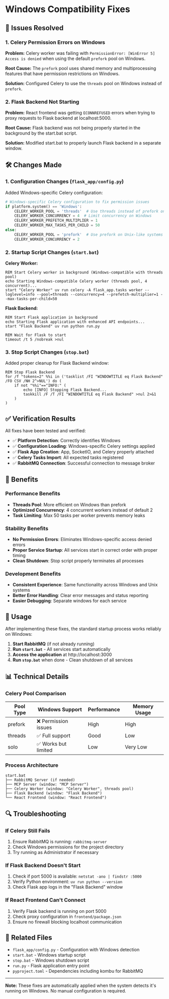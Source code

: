 # Windows Compatibility Fixes

## 🔧 **Issues Resolved**

### 1. Celery Permission Errors on Windows
**Problem:** Celery worker was failing with `PermissionError: [WinError 5] Access is denied` when using the default `prefork` pool on Windows.

**Root Cause:** The `prefork` pool uses shared memory and multiprocessing features that have permission restrictions on Windows.

**Solution:** Configured Celery to use the `threads` pool on Windows instead of `prefork`.

### 2. Flask Backend Not Starting
**Problem:** React frontend was getting `ECONNREFUSED` errors when trying to proxy requests to Flask backend at localhost:5000.

**Root Cause:** Flask backend was not being properly started in the background by the start.bat script.

**Solution:** Modified start.bat to properly launch Flask backend in a separate window.

## 🛠️ **Changes Made**

### 1. Configuration Changes (`flask_app/config.py`)
Added Windows-specific Celery configuration:

```python
# Windows-specific Celery configuration to fix permission issues
if platform.system() == 'Windows':
    CELERY_WORKER_POOL = 'threads'  # Use threads instead of prefork on Windows
    CELERY_WORKER_CONCURRENCY = 4  # Limit concurrency on Windows
    CELERY_WORKER_PREFETCH_MULTIPLIER = 1
    CELERY_WORKER_MAX_TASKS_PER_CHILD = 50
else:
    CELERY_WORKER_POOL = 'prefork'  # Use prefork on Unix-like systems
    CELERY_WORKER_CONCURRENCY = 2
```

### 2. Startup Script Changes (`start.bat`)

**Celery Worker:**
```batch
REM Start Celery worker in background (Windows-compatible with threads pool)
echo Starting Windows-compatible Celery worker (threads pool, 4 concurrent)...
start "Celery Worker" uv run celery -A flask_app.tasks worker --loglevel=info --pool=threads --concurrency=4 --prefetch-multiplier=1 --max-tasks-per-child=50
```

**Flask Backend:**
```batch
REM Start Flask application in background
echo Starting Flask application with enhanced API endpoints...
start "Flask Backend" uv run python run.py

REM Wait for Flask to start
timeout /t 5 /nobreak >nul
```

### 3. Stop Script Changes (`stop.bat`)
Added proper cleanup for Flask Backend window:

```batch
REM Stop Flask Backend
for /f "tokens=2" %%i in ('tasklist /FI "WINDOWTITLE eq Flask Backend" /FO CSV /NH 2^>NUL') do (
    if not "%%i"=="INFO:" (
        echo [INFO] Stopping Flask Backend...
        taskkill /F /T /FI "WINDOWTITLE eq Flask Backend" >nul 2>&1
    )
)
```

## ✅ **Verification Results**

All fixes have been tested and verified:
- ✅ **Platform Detection**: Correctly identifies Windows
- ✅ **Configuration Loading**: Windows-specific Celery settings applied
- ✅ **Flask App Creation**: App, SocketIO, and Celery properly attached
- ✅ **Celery Tasks Import**: All expected tasks registered
- ✅ **RabbitMQ Connection**: Successful connection to message broker

## 🎯 **Benefits**

### Performance Benefits
- **Threads Pool**: More efficient on Windows than prefork
- **Optimized Concurrency**: 4 concurrent workers instead of default 2
- **Task Limiting**: Max 50 tasks per worker prevents memory leaks

### Stability Benefits
- **No Permission Errors**: Eliminates Windows-specific access denied errors
- **Proper Service Startup**: All services start in correct order with proper timing
- **Clean Shutdown**: Stop script properly terminates all processes

### Development Benefits
- **Consistent Experience**: Same functionality across Windows and Unix systems
- **Better Error Handling**: Clear error messages and status reporting
- **Easier Debugging**: Separate windows for each service

## 🚀 **Usage**

After implementing these fixes, the standard startup process works reliably on Windows:

1. **Start RabbitMQ** (if not already running)
2. **Run `start.bat`** - All services start automatically
3. **Access the application** at http://localhost:3000
4. **Run `stop.bat`** when done - Clean shutdown of all services

## 📊 **Technical Details**

### Celery Pool Comparison
| Pool Type | Windows Support | Performance | Memory Usage |
|-----------|-----------------|-------------|--------------|
| prefork   | ❌ Permission issues | High | High |
| threads   | ✅ Full support | Good | Low |
| solo      | ✅ Works but limited | Low | Very Low |

### Process Architecture
```
start.bat
├── RabbitMQ Server (if needed)
├── MCP Server (window: "MCP Server")
├── Celery Worker (window: "Celery Worker", threads pool)
├── Flask Backend (window: "Flask Backend")
└── React Frontend (window: "React Frontend")
```

## 🔍 **Troubleshooting**

### If Celery Still Fails
1. Ensure RabbitMQ is running: `rabbitmq-server`
2. Check Windows permissions for the project directory
3. Try running as Administrator if necessary

### If Flask Backend Doesn't Start
1. Check if port 5000 is available: `netstat -ano | findstr :5000`
2. Verify Python environment: `uv run python --version`
3. Check Flask app logs in the "Flask Backend" window

### If React Frontend Can't Connect
1. Verify Flask backend is running on port 5000
2. Check proxy configuration in `frontend/package.json`
3. Ensure no firewall blocking localhost communication

## 🔗 **Related Files**
- `flask_app/config.py` - Configuration with Windows detection
- `start.bat` - Windows startup script
- `stop.bat` - Windows shutdown script
- `run.py` - Flask application entry point
- `pyproject.toml` - Dependencies including kombu for RabbitMQ

---

**Note:** These fixes are automatically applied when the system detects it's running on Windows. No manual configuration is required. 